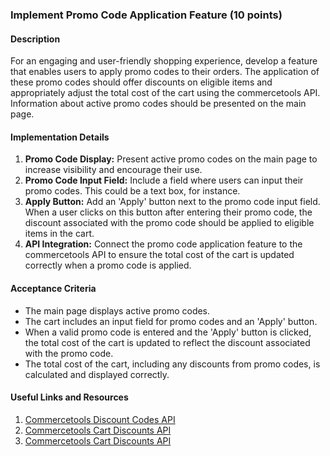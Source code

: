 ### Implement Promo Code Application Feature (10 points)

#### Description

For an engaging and user-friendly shopping experience, develop a feature that enables users to apply promo codes to their orders. The application of these promo codes should offer discounts on eligible items and appropriately adjust the total cost of the cart using the commercetools API. Information about active promo codes should be presented on the main page.

#### Implementation Details

1. **Promo Code Display:** Present active promo codes on the main page to increase visibility and encourage their use.
2. **Promo Code Input Field:** Include a field where users can input their promo codes. This could be a text box, for instance.
3. **Apply Button:** Add an 'Apply' button next to the promo code input field. When a user clicks on this button after entering their promo code, the discount associated with the promo code should be applied to eligible items in the cart.
4. **API Integration:** Connect the promo code application feature to the commercetools API to ensure the total cost of the cart is updated correctly when a promo code is applied.

#### Acceptance Criteria

- The main page displays active promo codes.
- The cart includes an input field for promo codes and an 'Apply' button.
- When a valid promo code is entered and the 'Apply' button is clicked, the total cost of the cart is updated to reflect the discount associated with the promo code.
- The total cost of the cart, including any discounts from promo codes, is calculated and displayed correctly.

#### Useful Links and Resources

1. [Commercetools Discount Codes API](https://docs.commercetools.com/api/projects/discountCodes)
2. [Commercetools Cart Discounts API](https://docs.commercetools.com/api/projects/cartDiscounts)
3. [Commercetools Cart Discounts API](https://docs.commercetools.com/api/projects/carts#add-discountcode)
